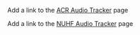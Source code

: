 Add a link to the [ACR Audio Tracker](acr.md) page

Add a link to the [NUHF Audio Tracker](nuhf.md) page
